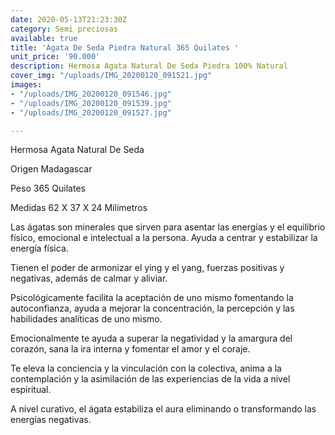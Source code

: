 ```yaml
---
date: 2020-05-13T21:23:30Z
category: Semi preciosas
available: true
title: 'Agata De Seda Piedra Natural 365 Quilates '
unit_price: '90.000'
description: Hermosa Agata Natural De Seda Piedra 100% Natural
cover_img: "/uploads/IMG_20200120_091521.jpg"
images:
- "/uploads/IMG_20200120_091546.jpg"
- "/uploads/IMG_20200120_091539.jpg"
- "/uploads/IMG_20200120_091527.jpg"

---
```

Hermosa Agata Natural De Seda 

Origen Madagascar 

Peso 365 Quilates 

Medidas 62 X 37 X 24 Milímetros 

Las ágatas son minerales que sirven para asentar las energías y el equilibrio físico, emocional e intelectual a la persona. Ayuda a centrar y estabilizar la energía física.

Tienen el poder de armonizar el ying y el yang, fuerzas positivas y negativas, además de calmar y aliviar.

Psicológicamente facilita la aceptación de uno mismo fomentando la autoconfianza, ayuda a mejorar la concentración, la percepción y las habilidades analíticas de uno mismo.

Emocionalmente te ayuda a superar la negatividad y la amargura del corazón, sana la ira interna y fomentar el amor y el coraje.

Te eleva la conciencia y la vinculación con la colectiva, anima a la contemplación y la asimilación de las experiencias de la vida a nivel espiritual.

A nivel curativo, el ágata estabiliza el aura eliminando o transformando las energías negativas.